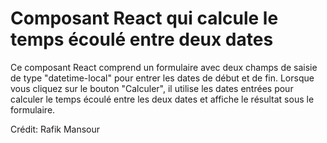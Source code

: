 # Composant React qui calcule le temps écoulé entre deux dates

Ce composant React comprend un formulaire avec deux champs de saisie de type "datetime-local" pour entrer les dates de début et de fin. Lorsque vous cliquez sur le bouton "Calculer", il utilise les dates entrées pour calculer le temps écoulé entre les deux dates et affiche le résultat sous le formulaire.

Crédit: Rafik Mansour
